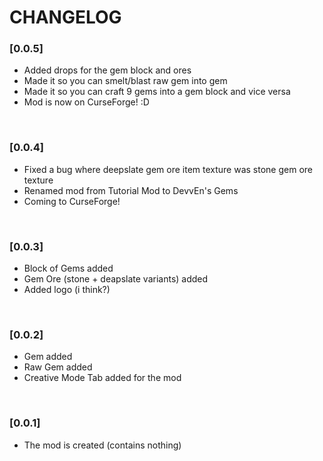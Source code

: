 # CHANGELOG

### [0.0.5]
- Added drops for the gem block and ores
- Made it so you can smelt/blast raw gem into gem
- Made it so you can craft 9 gems into a gem block and vice versa
- Mod is now on CurseForge! :D
<br>

### [0.0.4]
- Fixed a bug where deepslate gem ore item texture was stone gem ore texture
- Renamed mod from Tutorial Mod to DevvEn's Gems  
- Coming to CurseForge!  
<br>

### [0.0.3]
- Block of Gems added  
- Gem Ore (stone + deapslate variants) added  
- Added logo (i think?)  
<br>

### [0.0.2]
- Gem added  
- Raw Gem added  
- Creative Mode Tab added for the mod  
<br>

### [0.0.1]
- The mod is created (contains nothing)  
